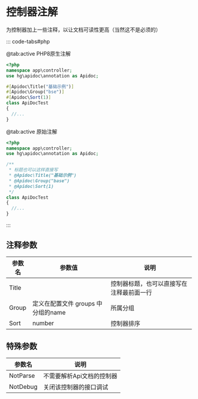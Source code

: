 # 控制器注解

为控制器加上一些注释，以让文档可读性更高（当然这不是必须的）

::: code-tabs#php

@tab:active PHP8原生注解

```php
<?php
namespace app\controller;
use hg\apidoc\annotation as Apidoc;

#[Apidoc\Title("基础示例")]
#[Apidoc\Group("bse")]
#[Apidoc\Sort(1)]
class ApiDocTest
{
  //...    
}
```

@tab:active 原始注解

```php
<?php
namespace app\controller;
use hg\apidoc\annotation as Apidoc;

/**
 * 标题也可以这样直接写
 * @Apidoc\Title("基础示例")
 * @Apidoc\Group("base")
 * @Apidoc\Sort(1)
 */
class ApiDocTest
{
  //...    
}
```

:::


## 注释参数

|参数名|参数值|说明|
|-|-|-|
|Title| |	控制器标题，也可以直接写在注释最前面一行 |	
|Group| 定义在配置文件 groups 中分组的name	|所属分组 |	
|Sort| number | 控制器排序|


## 特殊参数

|参数名|说明|
|-|-|	
|NotParse| 不需要解析Api文档的控制器 |	
|NotDebug| 关闭该控制器的接口调试 |
